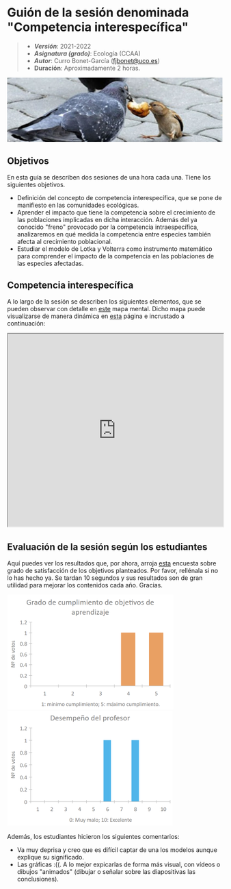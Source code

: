 # Guión de la sesión denominada "Competencia interespecífica"


> + **_Versión_**: 2021-2022
> + **_Asignatura (grado)_**: Ecología (CCAA)
> + **_Autor_**: Curro Bonet-García (fjbonet@uco.es)
> + **Duración**: Aproximadamente 2 horas.

![portada](https://github.com/aprendiendo-cosas/Te_comp_inter_ecologia_ccaa/raw/2021_2022/imagenes/competencia_inter.png)

## Objetivos 

En esta guía se describen dos sesiones de una hora cada una. Tiene los siguientes objetivos. 

 + Definición del concepto de competencia interespecífica, que se pone de manifiesto en las comunidades ecológicas.
 + Aprender el impacto que tiene la competencia sobre el crecimiento de las poblaciones implicadas en dicha interacción. Además del ya conocido "freno" provocado por la competencia intraespecífica, analizaremos en qué medida la competencia entre especies también afecta al crecimiento poblacional. 
 + Estudiar el modelo de Lotka y Volterra como instrumento matemático para comprender el impacto de la competencia en las poblaciones de las especies afectadas.

   



## Competencia interespecífica 

A lo largo de la sesión se describen los siguientes elementos, que se pueden observar con detalle en [este](https://github.com/aprendiendo-cosas/Te_comp_inter_ecologia_ccaa/raw/2021_2022/presentacion/competencia_interespecifica.xmind) mapa mental. Dicho mapa puede visualizarse de manera dinámica en [esta](https://rawcdn.githack.com/aprendiendo-cosas/Te_comp_inter_ecologia_ccaa/2021_2022/presentacion/comp_inter.html) página e incrustado a continuación:



<iframe
  src="https://rawcdn.githack.com/aprendiendo-cosas/Te_comp_inter_ecologia_ccaa/2021_2022/presentacion/comp_inter.html"
  style="width:100%; height:450px;"
></iframe>


## Evaluación de la sesión según los estudiantes

Aquí puedes ver los resultados que, por ahora, arroja [esta](https://docs.google.com/forms/d/e/1FAIpQLScbCKaNkzzjV5bH0yek41FO-KS7LtLhT_ilITS_ZR0Z2XJyCA/viewform?usp=sf_link) encuesta sobre grado de satisfacción de los objetivos planteados. Por favor, rellénala si no lo has hecho ya. Se tardan 10 segundos y sus resultados son de gran utilidad para mejorar los contenidos cada año. Gracias.

<img src="https://github.com/aprendiendo-cosas/Te_comp_inter_ecologia_ccaa/raw/2021_2022/imagenes/cumplimiento_objetivos.png" alt="image" style="zoom:50%;" />

<img src="https://github.com/aprendiendo-cosas/Te_comp_inter_ecologia_ccaa/raw/2021_2022/imagenes/desempenio_profesor.png" alt="image" style="zoom:50%;" />

Además, los estudiantes hicieron los siguientes comentarios:

+ Va muy deprisa y creo que es difícil captar de una los modelos aunque explique su significado.
+ Las gráficas :((. A lo mejor expicarlas de forma más visual, con vídeos o dibujos "animados" (dibujar o señalar sobre las diapositivas las conclusiones).